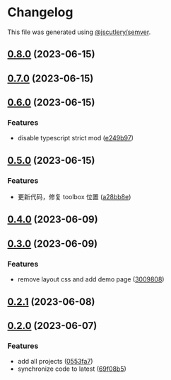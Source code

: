 # Changelog

This file was generated using [@jscutlery/semver](https://github.com/jscutlery/semver).

## [0.8.0](https://github.com/worldprinter/lowcode/compare/v0.7.0...v0.8.0) (2023-06-15)

## [0.7.0](https://github.com/worldprinter/lowcode/compare/v0.6.0...v0.7.0) (2023-06-15)

## [0.6.0](https://github.com/worldprinter/lowcode/compare/v0.5.0...v0.6.0) (2023-06-15)


### Features

* disable typescript strict mod ([e249b97](https://github.com/worldprinter/lowcode/commit/e249b97c1bc752bc337c04a4ed8cb59d29959c9c))

## [0.5.0](https://github.com/worldprinter/lowcode/compare/v0.4.0...v0.5.0) (2023-06-15)


### Features

* 更新代码，修复 toolbox 位置 ([a28bb8e](https://github.com/worldprinter/lowcode/commit/a28bb8e0af9b6cb68afd2f0ba9f53c504a3716f0))

## [0.4.0](https://github.com/worldprinter/lowcode/compare/v0.3.0...v0.4.0) (2023-06-09)

## [0.3.0](https://github.com/worldprinter/lowcode/compare/v0.2.1...v0.3.0) (2023-06-09)

### Features

-   remove layout css and add demo
    page ([3009808](https://github.com/worldprinter/lowcode/commit/300980840332105cf953ec04bbbf69bc485aa323))

## [0.2.1](https://github.com/worldprinter/lowcode/compare/v0.2.0...v0.2.1) (2023-06-08)

## [0.2.0](https://github.com/worldprinter/lowcode/compare/v0.1.0...v0.2.0) (2023-06-07)

### Features

-   add all projects ([0553fa7](https://github.com/worldprinter/lowcode/commit/0553fa7926f4c9058df2a36cfb656d11de3bb5da))
-   synchronize code to
    latest ([69f08b5](https://github.com/worldprinter/lowcode/commit/69f08b5fce3f18168ed506892d8aa7c1990113be))
